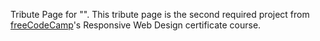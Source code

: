 Tribute Page for "". This tribute page is the second required project from [freeCodeCamp](https://www.freecodecamp.org)'s Responsive Web Design certificate course.